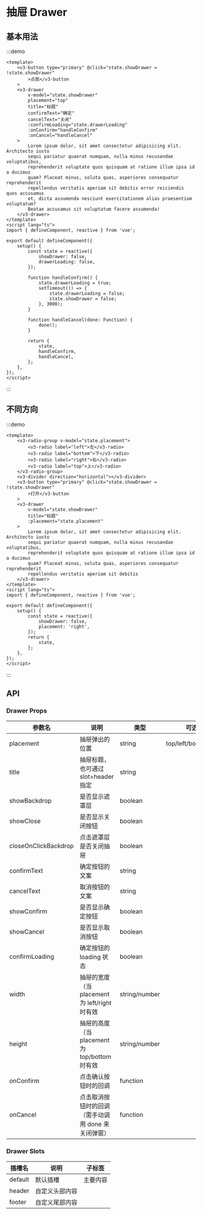 # 抽屉 Drawer

## 基本用法

:::demo

```vue
<template>
	<v3-button type="primary" @click="state.showDrawer = !state.showDrawer"
		>点我</v3-button
	>
	<v3-drawer
		v-model="state.showDrawer"
		placement="top"
		title="标题"
		confirmText="确定"
		cancelText="关闭"
		:confirmLoading="state.drawerLoading"
		:onConfirm="handleConfirm"
		:onCancel="handleCancel"
	>
		Lorem ipsum dolor, sit amet consectetur adipisicing elit. Architecto iusto
		sequi pariatur quaerat numquam, nulla minus recusandae voluptatibus,
		reprehenderit voluptate quos quisquam at ratione illum ipsa id a ducimus
		quam? Placeat minus, soluta quas, asperiores consequatur reprehenderit
		repellendus veritatis aperiam sit debitis error reiciendis quos accusamus
		et, dicta assumenda nesciunt exercitationem alias praesentium voluptatum?
		Beatae accusamus sit voluptatum facere assumenda!
	</v3-drawer>
</template>
<script lang="ts">
import { defineComponent, reactive } from 'vue';

export default defineComponent({
	setup() {
		const state = reactive({
			showDrawer: false,
			drawerLoading: false,
		});

		function handleConfirm() {
			state.drawerLoading = true;
			setTimeout(() => {
				state.drawerLoading = false;
				state.showDrawer = false;
			}, 3000);
		}

		function handleCancel(done: Function) {
			done();
		}

		return {
			state,
			handleConfirm,
			handleCancel,
		};
	},
});
</script>
```

:::

## 不同方向

:::demo

```vue
<template>
	<v3-radio-group v-model="state.placement">
		<v3-radio label="left">左</v3-radio>
		<v3-radio label="bottom">下</v3-radio>
		<v3-radio label="right">右</v3-radio>
		<v3-radio label="top">上</v3-radio>
	</v3-radio-group>
	<v3-divider direction="horizontal"></v3-divider>
	<v3-button type="primary" @click="state.showDrawer = !state.showDrawer"
		>打开</v3-button
	>
	<v3-drawer
		v-model="state.showDrawer"
		title="标题"
		:placement="state.placement"
	>
		Lorem ipsum dolor, sit amet consectetur adipisicing elit. Architecto iusto
		sequi pariatur quaerat numquam, nulla minus recusandae voluptatibus,
		reprehenderit voluptate quos quisquam at ratione illum ipsa id a ducimus
		quam? Placeat minus, soluta quas, asperiores consequatur reprehenderit
		repellendus veritatis aperiam sit debitis
	</v3-drawer>
</template>
<script lang="ts">
import { defineComponent, reactive } from 'vue';

export default defineComponent({
	setup() {
		const state = reactive({
			showDrawer: false,
			placement: 'right',
		});
		return {
			state,
		};
	},
});
</script>
```

:::

## API

### Drawer Props

| 参数名               | 说明                                               | 类型          | 可选值                | 默认值                     |
| -------------------- | -------------------------------------------------- | ------------- | --------------------- | -------------------------- |
| placement            | 抽屉弹出的位置                                     | string        | top/left/bottom/right | right                      |
| title                | 抽屉标题，也可通过 slot=header 指定                | string        |                       |                            |
| showBackdrop         | 是否显示遮罩层                                     | boolean       |                       | true                       |
| showClose            | 是否显示关闭按钮                                   | boolean       |                       | true                       |
| closeOnClickBackdrop | 点击遮罩层是否关闭抽屉                             | boolean       |                       | true                       |
| confirmText          | 确定按钮的文案                                     | string        |                       | 确定                       |
| cancelText           | 取消按钮的文案                                     | string        |                       | 取消                       |
| showConfirm          | 是否显示确定按钮                                   | boolean       |                       | true                       |
| showCancel           | 是否显示取消按钮                                   | boolean       |                       | true                       |
| confirmLoading       | 确定按钮的 loading 状态                            | boolean       |                       | false                      |
| width                | 抽屉的宽度（当 placement 为 left/right 时有效      | string/number |                       | 250                        |
| height               | 抽屉的高度（当 placement 为 top/bottom 时有效      | string/number |                       | auto                       |
| onConfirm            | 点击确认按钮时的回调                               | function      |                       | null                       |
| onCancel             | 点击取消按钮时的回调（需手动调用 done 来关闭弹窗） | function      |                       | (done: Function) => done() |

### Drawer Slots

| 插槽名  | 说明           | 子标签   |
| ------- | -------------- | -------- |
| default | 默认插槽       | 主要内容 |
| header  | 自定义头部内容 |          |
| footer  | 自定义尾部内容 |          |
